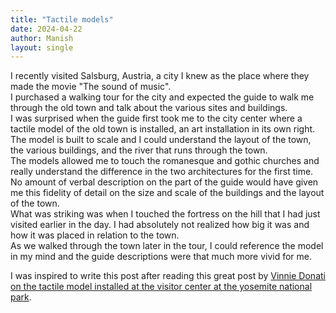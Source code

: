 ```yaml
---
title: "Tactile models"
date: 2024-04-22
author: Manish
layout: single
---
```

I recently visited Salsburg, Austria, a city I knew as the place where they made the movie "The sound of music".  
I purchased a walking tour for the city and expected the guide to walk me through the old town and talk about the various sites and buildings.  
I was surprised when the guide first took me to the city center where a tactile model of the old town is installed, an art installation in its own right.
The model is built to scale and I could understand the layout of the town, the various buildings, and the river that runs through the town.  
The models allowed me to touch the romanesque and gothic churches and really understand the difference in the two architectures for the first time. No amount of verbal description on the part of the guide would have given me this fidelity of detail on the size and scale of the buildings and the layout of the town.  
What was striking was when I touched the fortress on the hill that I had just visited earlier in the day. I had absolutely not realized how big it was and how it was placed in relation to the town.  
As we walked through the town later in the tour, I could reference the model in my mind and the guide descriptions were that much more vivid for me.  

I was inspired to write this post after reading this great post by [Vinnie Donati on the tactile model installed at the visitor center at the yosemite national park](https://www.linkedin.com/posts/vincentdonati_accessibility-benefits-everyone-this-brass-activity-7183659077485428736-xeVp/).